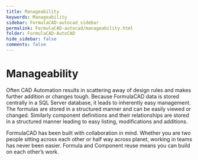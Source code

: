 ```yaml
---
title: Manageability
keywords: Manageability
sidebar: FormulaCAD-autocad_sidebar
permalink: FormulaCAD-autocad/manageability.html
folder: FormulaCAD-AutoCAD
hide_sidebar: false
comments: false
---
```

# Manageability



Often CAD Automation results in scattering away of design rules and makes further addition or changes tough. Because FormulaCAD data is stored centrally in a SQL Server database, it leads to inherently easy management. The formulas are stored in a structured manner and can be easily viewed or changed. Similarly component definitions and their relationships are stored in a structured manner leading to easy listing, modifications and additions.

FormulaCAD has been built with collaboration in mind. Whether you are two people sitting across each other or half way across planet, working in teams has never been easier. Formula and Component reuse means you can build on each other’s work.
